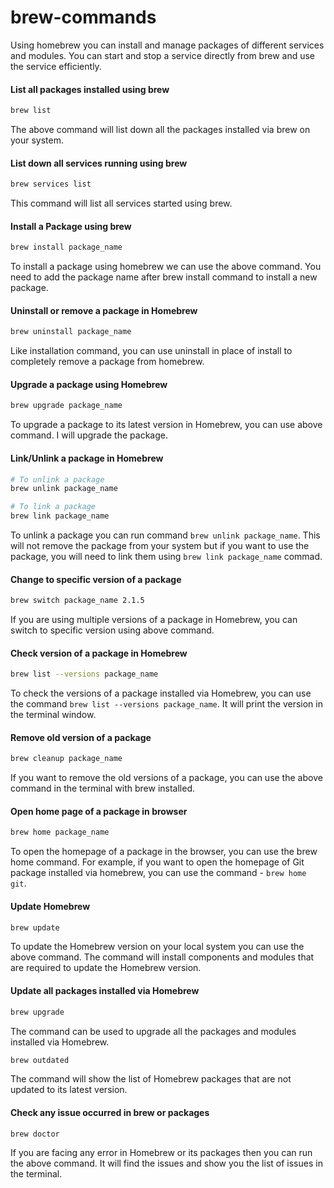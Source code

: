 # brew-commands

Using homebrew you can install and manage packages of different services and modules. You can start and stop a service directly from brew and use the service efficiently.

#### List all packages installed using brew

```zsh
brew list
```

The above command will list down all the packages installed via brew on your system.

#### List down all services running using brew

```zsh
brew services list
```

This command will list all services started using brew.

#### Install a Package using brew

```zsh
brew install package_name
```

To install a package using homebrew we can use the above command. You need to add the package name after brew install command to install a new package.

#### Uninstall or remove a package in Homebrew

```zsh
brew uninstall package_name
```

Like installation command, you can use uninstall in place of install to completely remove a package from homebrew.

#### Upgrade a package using Homebrew

```zsh
brew upgrade package_name
```

To upgrade a package to its latest version in Homebrew, you can use above command. I will upgrade the package.

#### Link/Unlink a package in Homebrew

```zsh
# To unlink a package
brew unlink package_name

# To link a package
brew link package_name
```

To unlink a package you can run command `brew unlink package_name`. This will not remove the package from your system but if you want to use the package, you will need to link them using `brew link package_name` commad.

#### Change to specific version of a package

```zsh
brew switch package_name 2.1.5
```

If you are using multiple versions of a package in Homebrew, you can switch to specific version using above command.

#### Check version of a package in Homebrew

```zsh
brew list --versions package_name
```

To check the versions of a package installed via Homebrew, you can use the command `brew list --versions package_name`. It will print the version in the terminal window.

#### Remove old version of a package

```zsh
brew cleanup package_name
```

If you want to remove the old versions of a package, you can use the above command in the terminal with brew installed.

#### Open home page of a package in browser

```zsh
brew home package_name
```

To open the homepage of a package in the browser, you can use the brew home command. For example, if you want to open the homepage of Git package installed via homebrew, you can use the command - `brew home git`.

#### Update Homebrew

```zsh
brew update
```

To update the Homebrew version on your local system you can use the above command. The command will install components and modules that are required to update the Homebrew version.

#### Update all packages installed via Homebrew

```zsh
brew upgrade
```

The command can be used to upgrade all the packages and modules installed via Homebrew.

```zsh
brew outdated
```
The command will show the list of Homebrew packages that are not updated to its latest version.

#### Check any issue occurred in brew or packages

```zsh
brew doctor
```

If you are facing any error in Homebrew or its packages then you can run the above command. It will find the issues and show you the list of issues in the terminal.

